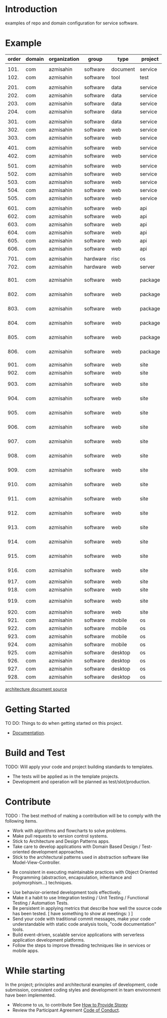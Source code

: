 # Introduction 
examples of repo and domain configuration for service software.

# Example
| order | domain | organization | group    | type     | project | name             | product           | language   | version |
|-------|--------|--------------|----------|----------|---------|------------------|-------------------|------------|---------|
|       |        |              |          |          |         |                  |                   |            |         |
| 101.  | com    | azmisahin    | software | document | service | architecture     | ddd               | markdown   | v1      |
| 102.  | com    | azmisahin    | software | tool     | test    | load             | k6                | go         | v1      |
|       |        |              |          |          |         |                  |                   |            |         |
| 201.  | com    | azmisahin    | software | data     | service | hardware         | mongodb           | cplusplus  | v1      |
| 202.  | com    | azmisahin    | software | data     | service | application      | postgresql        | c          | v1      |
| 203.  | com    | azmisahin    | software | data     | service | application      | mssql             | c          | v1      |
| 204.  | com    | azmisahin    | software | data     | service | application      | cosmosdb          | cplusplus  | v1      |
|       |        |              |          |          |         |                  |                   |            |         |
| 301.  | com    | azmisahin    | software | data     | service | cache            | redis             | c          | v1      |
| 302.  | com    | azmisahin    | software | web      | service | stream           | kafka             | scala      | v1      |
| 303.  | com    | azmisahin    | software | web      | service | stream           | rabbitmq          | earlang    | v1      |
|       |        |              |          |          |         |                  |                   |            |         |
| 401.  | com    | azmisahin    | software | web      | service | monitor          | prometheus        | go         | v1      |
| 402.  | com    | azmisahin    | software | web      | service | analytics        | grafana           | typescript | v1      |
|       |        |              |          |          |         |                  |                   |            |         |
| 501.  | com    | azmisahin    | software | web      | service | gateway          | apisix            | lua        | v1      |
| 502.  | com    | azmisahin    | software | web      | service | rest             | postgrest         | heskell    | v1      |
| 503.  | com    | azmisahin    | software | web      | service | rpc              | grpc              | cplusplus  | v1      |
| 504.  | com    | azmisahin    | software | web      | service | worker           | worker            | csharp     | v1      |
| 505.  | com    | azmisahin    | software | web      | service | connector        | wcf               | csharp     | v1      |
|       |        |              |          |          |         |                  |                   |            |         |
| 601.  | com    | azmisahin    | software | web      | api     | document         | application       | markdown   | v1      |
| 602.  | com    | azmisahin    | software | web      | api     | portal           | application       | typescript | v1      |
| 603.  | com    | azmisahin    | software | web      | api     | connector        | function          | javascript | v1      |
| 604.  | com    | azmisahin    | software | web      | api     | connector        | webapi            | csharp     | v1      |
| 605.  | com    | azmisahin    | software | web      | api     | connector        | function          | csharp     | v1      |
| 606.  | com    | azmisahin    | software | web      | api     | connector        | function          | csharp     | v1      |
|       |        |              |          |          |         |                  |                   |            |         |
| 701.  | com    | azmisahin    | hardware | risc     | os      | connector        | application       | c          | v1      |
| 702.  | com    | azmisahin    | hardware | web      | server  | decoding         | application       | cplusplus  | v1      |
|       |        |              |          |          |         |                  |                   |            |         |
| 801.  | com    | azmisahin    | software | web      | package | authentication   | nodejs-passportjs | javascript | v1      |
| 802.  | com    | azmisahin    | software | web      | package | sql-connector    | nodejs-sqlite     | javascript | v1      |
| 803.  | com    | azmisahin    | software | web      | package | sql-connector    | nodejs-knexjs     | javascript | v1      |
| 804.  | com    | azmisahin    | software | web      | package | sql-connector    | nodejs-typeorm    | typescript | v1      |
| 805.  | com    | azmisahin    | software | web      | package | sql-connector    | nodejs-prisma     | javascript | v1      |
| 806.  | com    | azmisahin    | software | web      | package | remote-procedure | nodejs-grpc       | javascript | v1      |
|       |        |              |          |          |         |                  |                   |            |         |
| 901.  | com    | azmisahin    | software | web      | site    | template         | static            | html       | v1      |
| 902.  | com    | azmisahin    | software | web      | site    | www              | static            | html       | v1      |
| 903.  | com    | azmisahin    | software | web      | site    | www              | static-angular    | html       | v1      |
| 904.  | com    | azmisahin    | software | web      | site    | www              | static-reactjs    | html       | v1      |
| 905.  | com    | azmisahin    | software | web      | site    | www              | static-vuejs      | html       | v1      |
| 906.  | com    | azmisahin    | software | web      | site    | www              | nodejs-webpack    | javascript | v1      |
| 907.  | com    | azmisahin    | software | web      | site    | www              | nodejs-angular    | javascript | v1      |
| 908.  | com    | azmisahin    | software | web      | site    | www              | nodejs-reactjs    | javascript | v1      |
| 909.  | com    | azmisahin    | software | web      | site    | www              | nodejs-vuejs      | javascript | v1      |
| 910.  | com    | azmisahin    | software | web      | site    | www              | nodejs-nuxtjs     | javascript | v1      |
| 911.  | com    | azmisahin    | software | web      | site    | www              | nodejs-expressjs  | javascript | v1      |
| 912.  | com    | azmisahin    | software | web      | site    | management       | nodejs-expressjs  | javascript | v1      |
| 913.  | com    | azmisahin    | software | web      | site    | management       | nodejs-koajs      | javascript | v1      |
| 914.  | com    | azmisahin    | software | web      | site    | management       | nodejs-nextjs     | javascript | v1      |
| 915.  | com    | azmisahin    | software | web      | site    | management       | nodejs-nestjs     | typescript | v1      |
| 916.  | com    | azmisahin    | software | web      | site    | management       | nodejs-sailsjs    | javascript | v1      |
| 917.  | com    | azmisahin    | software | web      | site    | management       | asp               | vb         | v1      |
| 918.  | com    | azmisahin    | software | web      | site    | management       | asp-net           | csharp     | v1      |
| 919.  | com    | azmisahin    | software | web      | site    | management       | asp-net-core      | csharp     | v1      |
| 920.  | com    | azmisahin    | software | web      | site    | management       | umbraco           | csharp     | v1      |
| 921.  | com    | azmisahin    | software | mobile   | os      | application      | cross             | nodejs     | v1      |
| 922.  | com    | azmisahin    | software | mobile   | os      | application      | ios               | objectivec | v1      |
| 923.  | com    | azmisahin    | software | mobile   | os      | application      | ios               | swift      | v1      |
| 924.  | com    | azmisahin    | software | mobile   | os      | application      | android           | kotlin     | v1      |
| 925.  | com    | azmisahin    | software | desktop  | os      | application      | cross             | nodejs     | v1      |
| 926.  | com    | azmisahin    | software | desktop  | os      | application      | windows           | csharp     | v1      |
| 927.  | com    | azmisahin    | software | desktop  | os      | application      | linux             | cplusplus  | v1      |
| 928.  | com    | azmisahin    | software | desktop  | os      | application      | macos             | cplusplus  | v1      |

[architecture document source](docs/architecture)

# Getting Started
TO DO: Things to do when getting started on this project.
- [Documentation](docs/README.md).

# Build and Test
TODO: Will apply your code and project building standards to templates.
* The tests will be applied as in the template projects.
* Development and operation will be planned as test/slot/production.

# Contribute
TODO : The best method of making a contribution will be to comply with the following items.
* Work with algorithms and flowcharts to solve problems.
* Make pull requests to version control systems.
* Stick to Architecture and Design Patterns apps.
* Take care to develop applications with Domain Based Design / Test-oriented development approaches.
* Stick to the architectural patterns used in abstraction software like Model-View-Controller.
- Be consistent in executing maintainable practices with Object Oriented Programming (abstraction, encapsulation, inheritance and polymorphism...) techniques.
* Use behavior-oriented development tools effectively.
* Make it a habit to use Integration testing / Unit Testing / Functional Testing / Automation Tests.
* Be persistent in applying metrics that describe how well the source code has been tested. [ have something to show at meetings: ) ]
* Send your code with traditional commit messages, make your code understandable with static code analysis tools, "code documentation" tools.
* Build event-driven, scalable service applications with serverless application development platforms.
* Follow the steps to improve threading techniques like in services or mobile apps. 

# While starting

In the project; principles and architectural examples of development, code submission, consistent coding styles and development in team environment have been implemented.

- Welcome to us, to contribute See [How to Provide Storey](CONTRIBUTING.md)
- Review the Participant Agreement [Code of Conduct](CODE_OF_CONDUCT.md).
